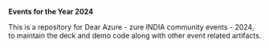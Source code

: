 **Events for the Year 2024**

This is a repository for Dear Azure - zure INDIA community events - 2024, to maintain the deck and demo code along with other event related artifacts.
